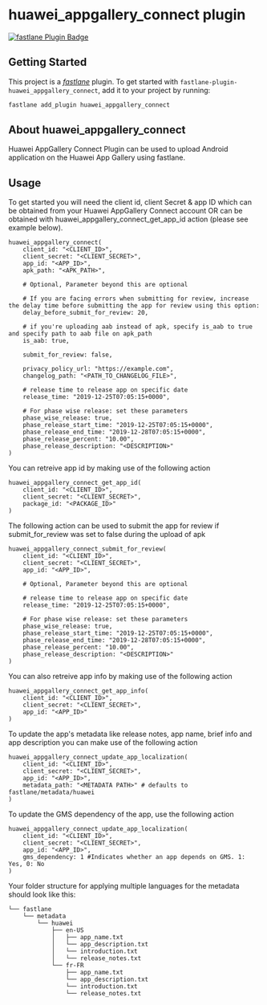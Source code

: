 # huawei_appgallery_connect plugin

[![fastlane Plugin Badge](https://rawcdn.githack.com/fastlane/fastlane/master/fastlane/assets/plugin-badge.svg)](https://rubygems.org/gems/fastlane-plugin-huawei_appgallery_connect)

## Getting Started

This project is a [_fastlane_](https://github.com/fastlane/fastlane) plugin. To get started with `fastlane-plugin-huawei_appgallery_connect`, add it to your project by running:

```bash
fastlane add_plugin huawei_appgallery_connect
```

## About huawei_appgallery_connect

Huawei AppGallery Connect Plugin can be used to upload Android application on the Huawei App Gallery using fastlane.

## Usage

To get started you will need the client id, client Secret & app ID which can be obtained from your Huawei AppGallery Connect account OR can be obtained with huawei_appgallery_connect_get_app_id action (please see example below).

```
huawei_appgallery_connect(
    client_id: "<CLIENT_ID>",
    client_secret: "<CLIENT_SECRET>",
    app_id: "<APP_ID>",
    apk_path: "<APK_PATH>",
    
    # Optional, Parameter beyond this are optional
    
    # If you are facing errors when submitting for review, increase the delay time before submitting the app for review using this option:
    delay_before_submit_for_review: 20,

    # if you're uploading aab instead of apk, specify is_aab to true and specify path to aab file on apk_path
    is_aab: true, 
    
    submit_for_review: false,

    privacy_policy_url: "https://example.com",
    changelog_path: "<PATH_TO_CHANGELOG_FILE>",

    # release time to release app on specific date
    release_time: "2019-12-25T07:05:15+0000",

    # For phase wise release: set these parameters
    phase_wise_release: true,
    phase_release_start_time: "2019-12-25T07:05:15+0000",
    phase_release_end_time: "2019-12-28T07:05:15+0000",
    phase_release_percent: "10.00",
    phase_release_description: "<DESCRIPTION>"
)
```

You can retreive app id by making use of the following action

```
huawei_appgallery_connect_get_app_id(
    client_id: "<CLIENT_ID>",
    client_secret: "<CLIENT_SECRET>",
    package_id: "<PACKAGE_ID>"
)
```

The following action can be used to submit the app for review if submit_for_review was set to false during the upload of apk

```
huawei_appgallery_connect_submit_for_review(
    client_id: "<CLIENT_ID>",
    client_secret: "<CLIENT_SECRET>",
    app_id: "<APP_ID>",

    # Optional, Parameter beyond this are optional

    # release time to release app on specific date
    release_time: "2019-12-25T07:05:15+0000",

    # For phase wise release: set these parameters
    phase_wise_release: true,
    phase_release_start_time: "2019-12-25T07:05:15+0000",
    phase_release_end_time: "2019-12-28T07:05:15+0000",
    phase_release_percent: "10.00",
    phase_release_description: "<DESCRIPTION>"
)
```
You can also retreive app info by making use of the following action

```
huawei_appgallery_connect_get_app_info(
    client_id: "<CLIENT_ID>",
    client_secret: "<CLIENT_SECRET>",
    app_id: "<APP_ID>"
)
```

To update the app's metadata like release notes, app name, brief info and app description you can make use of the following action

```
huawei_appgallery_connect_update_app_localization(
    client_id: "<CLIENT_ID>",
    client_secret: "<CLIENT_SECRET>",
    app_id: "<APP_ID>",
    metadata_path: "<METADATA PATH>" # defaults to fastlane/metadata/huawei
)
```

To update the GMS dependency of the app, use the following action

```
huawei_appgallery_connect_update_app_localization(
    client_id: "<CLIENT_ID>",
    client_secret: "<CLIENT_SECRET>",
    app_id: "<APP_ID>",
    gms_dependency: 1 #Indicates whether an app depends on GMS. 1: Yes, 0: No
)
```

Your folder structure for applying multiple languages for the metadata should look like this:

```
└── fastlane
    └── metadata
        └── huawei
            ├── en-US
            │   ├── app_name.txt
            │   └── app_description.txt
            │   └── introduction.txt
            │   └── release_notes.txt
            └── fr-FR
                ├── app_name.txt
                └── app_description.txt
                └── introduction.txt
                └── release_notes.txt
```

